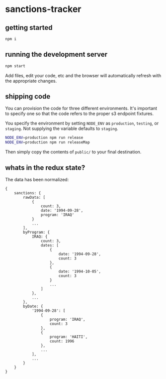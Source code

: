 # sanctions-tracker

## getting started

```bash
npm i
```

## running the development server

```bash
npm start
```

Add files, edit your code, etc and the browser will automatically refresh with the appropriate changes.

## shipping code

You can provision the code for three different environments. It's important to specify one so that the code refers to the proper s3 endpoint fixtures.

You specify the environment by setting `NODE_ENV` as `production`, `testing`, or `staging`. Not supplying the variable defaults to `staging`.
```bash
NODE_ENV=production npm run release
NODE_ENV=production npm run releaseMap
```

Then simply copy the contents of `public/` to your final destination.

## whats in the redux state?

The data has been normalized:

```
{
    sanctions: {
        rawData: [
            {
                count: 3,
                date: '1994-09-28',
                program: 'IRAQ'
            }
            ...
        ],
        byProgram: {
            IRAQ: {
                count: 3,
                dates: [
                    {
                        date: '1994-09-28',
                        count: 3
                    },
                    {
                        date: '1994-10-05',
                        count: 3
                    }
                    ...
                ]
            },
            ...
        },
        byDate: {
            '1994-09-28': [
                {
                    program: 'IRAQ',
                    count: 3
                },
                {
                    program: 'HAITI',
                    count: 1996
                },
                ...
            ],
            ...
        }
    }
}
```
